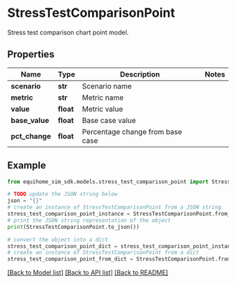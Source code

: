 # StressTestComparisonPoint

Stress test comparison chart point model.

## Properties

Name | Type | Description | Notes
------------ | ------------- | ------------- | -------------
**scenario** | **str** | Scenario name | 
**metric** | **str** | Metric name | 
**value** | **float** | Metric value | 
**base_value** | **float** | Base case value | 
**pct_change** | **float** | Percentage change from base case | 

## Example

```python
from equihome_sim_sdk.models.stress_test_comparison_point import StressTestComparisonPoint

# TODO update the JSON string below
json = "{}"
# create an instance of StressTestComparisonPoint from a JSON string
stress_test_comparison_point_instance = StressTestComparisonPoint.from_json(json)
# print the JSON string representation of the object
print(StressTestComparisonPoint.to_json())

# convert the object into a dict
stress_test_comparison_point_dict = stress_test_comparison_point_instance.to_dict()
# create an instance of StressTestComparisonPoint from a dict
stress_test_comparison_point_from_dict = StressTestComparisonPoint.from_dict(stress_test_comparison_point_dict)
```
[[Back to Model list]](../README.md#documentation-for-models) [[Back to API list]](../README.md#documentation-for-api-endpoints) [[Back to README]](../README.md)


